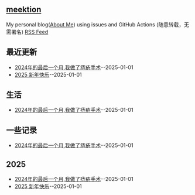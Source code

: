 ## [meektion](https://meektion.github.io/)
My personal blog([About Me](https://github.com/meektion/meektion.githun.io/issues/10)) using issues and GitHub Actions (随意转载，无需署名)
[RSS Feed](https://raw.githubusercontent.com/meektion/meektion.github.io/master/feed.xml)

## 最近更新
- [2024年的最后一个月,我做了痔疮手术](https://github.com/meektion/meektion.github.io/issues/8)--2025-01-01
- [2025 新年快乐](https://github.com/meektion/meektion.github.io/issues/7)--2025-01-01
## 生活
- [2024年的最后一个月,我做了痔疮手术](https://github.com/meektion/meektion.github.io/issues/8)--2025-01-01
## 一些记录
- [2024年的最后一个月,我做了痔疮手术](https://github.com/meektion/meektion.github.io/issues/8)--2025-01-01
## 2025
- [2024年的最后一个月,我做了痔疮手术](https://github.com/meektion/meektion.github.io/issues/8)--2025-01-01
- [2025 新年快乐](https://github.com/meektion/meektion.github.io/issues/7)--2025-01-01
